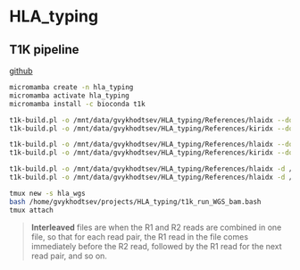 # HLA_typing

## T1K pipeline

[github](https://github.com/mourisl/T1K)

```bash
micromamba create -n hla_typing
micromamba activate hla_typing
micromamba install -c bioconda t1k

t1k-build.pl -o /mnt/data/gvykhodtsev/HLA_typing/References/hlaidx --download IPD-IMGT/HLA
t1k-build.pl -o /mnt/data/gvykhodtsev/HLA_typing/References/kiridx --download IPD-KIR --partial-intron-noseq

t1k-build.pl -o /mnt/data/gvykhodtsev/HLA_typing/References/hlaidx --download IPD-IMGT/HLA
t1k-build.pl -o /mnt/data/gvykhodtsev/HLA_typing/References/kiridx --download IPD-KIR --partial-intron-noseq

t1k-build.pl -o /mnt/data/gvykhodtsev/HLA_typing/References/hlaidx -d /mnt/data/gvykhodtsev/HLA_typing/References/hlaidx/hla.dat -g gencode.gtf
t1k-build.pl -o /mnt/data/gvykhodtsev/HLA_typing/References/hlaidx -d /mnt/data/gvykhodtsev/HLA_typing/References/hlaidx/hla.dat -g gencode.gtf

tmux new -s hla_wgs
bash /home/gvykhodtsev/projects/HLA_typing/t1k_run_WGS_bam.bash
tmux attach

```

> **Interleaved** files are when the R1 and R2 reads are combined in one file,
so that for each read pair, the R1 read in the file comes immediately before
the R2 read, followed by the R1 read for the next read pair, and so on.
